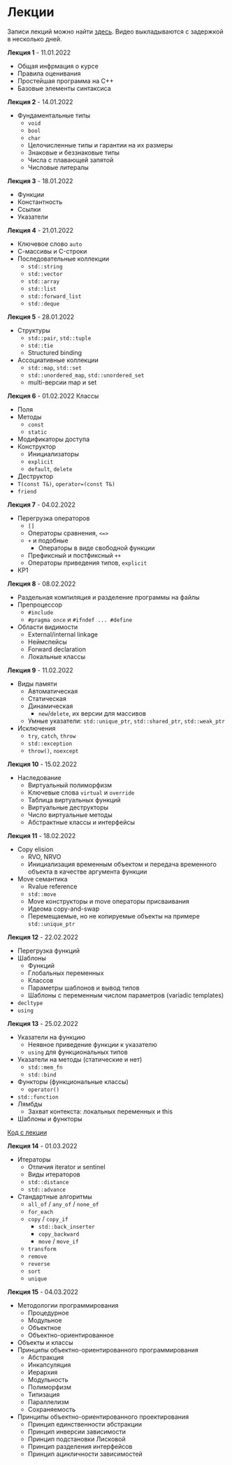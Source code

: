 # Лекции

Записи лекций можно найти [здесь](https://www.youtube.com/playlist?list=PLEwK9wdS5g0qH2ceSdeiPnB8xHb1hVB-_). Видео выкладываются с задержкой в несколько дней.

**Лекция 1** - 11.01.2022
- Общая инфрмация о курсе
- Правила оценивания
- Простейшая программа на C++
- Базовые элементы синтаксиса

**Лекция 2** - 14.01.2022
- Фундаментальные типы
  - `void`
  - `bool`
  - `char`
  - Целочисленные типы и гарантии на их размеры
  - Знаковые и беззнаковые типы
  - Числа с плавающей запятой
  - Числовые литералы

**Лекция 3** - 18.01.2022
- Функции
- Константность
- Ссылки
- Указатели

**Лекция 4** - 21.01.2022
- Ключевое слово `auto`
- С-массивы и C-строки
- Последовательные коллекции
  - `std::string`
  - `std::vector`
  - `std::array`
  - `std::list`
  - `std::forward_list`
  - `std::deque`

**Лекция 5** - 28.01.2022
- Структуры
  - `std::pair`, `std::tuple`
  - `std::tie`
  - Structured binding
- Ассоциативные коллекции
  - `std::map`, `std::set`
  - `std::unordered_map`, `std::unordered_set`
  - multi-версии map и set

**Лекция 6** - 01.02.2022
Классы
- Поля
- Методы
  - `const`
  - `static`
- Модификаторы доступа
- Конструктор
  - Инициализаторы
  - `explicit`
  - `default`, `delete`
- Деструктор
- `T(const T&)`, `operator=(const T&)`
- `friend`

**Лекция 7** - 04.02.2022
- Перегрузка операторов
  - `[]`
  - Операторы сравнения, `<=>`
  - `+` и подобные
    - Операторы в виде свободной функции
  - Префиксный и постфиксный `++`
  - Операторы приведения типов, `explicit`
- КР1

**Лекция 8** - 08.02.2022
- Раздельная компиляция и разделение программы на файлы
- Препроцессор
  - `#include`
  - `#pragma once` и `#ifndef ... #define`
- Области видимости
  - External/internal linkage
  - Неймспейсы
  - Forward declaration
  - Локальные классы

**Лекция 9** - 11.02.2022
- Виды памяти
  - Автоматическая
  - Статическая
  - Динамическая
    - `new`/`delete`, их версии для массивов
  - Умные указатели: `std::unique_ptr`, `std::shared_ptr`, `std::weak_ptr`
- Исключения
  - `try`, `catch`, `throw`
  - `std::exception`
  - `throw()`, `noexcept`

**Лекция 10** - 15.02.2022
- Наследование
  - Виртуальный полиморфизм
  - Ключевые слова `virtual` и `override`
  - Таблица виртуальных функций
  - Виртуальные деструкторы
  - Число виртуальные методы
  - Абстрактные классы и интерфейсы

**Лекция 11** - 18.02.2022
- Copy elision
  - RVO, NRVO
  - Инициализация временным объектом и передача временного объекта в качестве аргумента функции
- Move семантика
  - Rvalue reference
  - `std::move`
  - Move конструкторы и move операторы присваивания
  - Идеома copy-and-swap
  - Перемещаемые, но не копируемые объекты на примере `std::unique_ptr`

**Лекция 12** - 22.02.2022
- Перегрузка функций
- Шаблоны
  - Функций
  - Глобальных переменных
  - Классов
  - Параметры шаблонов и вывод типов
  - Шаблоны с переменным числом параметров (variadic templates)
- `decltype`
- `using`

**Лекция 13** - 25.02.2022
- Указатели на функцию
  - Неявное приведение функции к указателю
  - `using` для функциональных типов
- Указатели на методы (статические и нет)
  - `std::mem_fn`
  - `std::bind`
- Функторы (функциональные классы)
  - `operator()` 
- `std::function`
- Лямбды
  - Захват контекста: локальных переменных и this
- Шаблоны и функторы

[Код с лекции](lectures/lecture13.cpp)

**Лекция 14** - 01.03.2022
- Итераторы
  - Отличия iterator и sentinel
  - Виды итераторов
  - `std::distance`
  - `std::advance`
- Стандартные алгоритмы
  - `all_of` / `any_of` / `none_of`
  - `for_each`
  - `copy` / `copy_if`
    - `std::back_inserter`
    - `copy_backward`
    - `move` / `move_if`
  - `transform`
  - `remove`
  - `reverse`
  - `sort`
  - `unique`

**Лекция 15** - 04.03.2022
- Методологии программирования
  - Процедурное
  - Модульное
  - Объектное
  - Объектно-ориентированное
- Объекты и классы
- Принципы объектно-ориентированного программирования
  - Абстракция
  - Инкапсуляция
  - Иерархия
  - Модульность
  - Полиморфизм
  - Типизация
  - Параллелизм
  - Сохраняемость
- Принципы объектно-ориентированного проектирования
  - Принцип единственности абстракции
  - Принцип инверсии зависимости
  - Принцип подстановки Лисковой
  - Принцип разделения интерфейсов
  - Принцип ацикличности зависимостей
